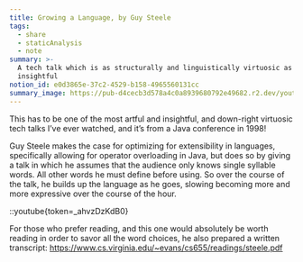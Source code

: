 ```yaml
---
title: Growing a Language, by Guy Steele
tags:
  - share
  - staticAnalysis
  - note
summary: >-
  A tech talk which is as structurally and linguistically virtuosic as it is
  insightful
notion_id: e0d3865e-37c2-4529-b158-4965560131cc
summary_image: https://pub-d4cecb3d578a4c0a8939680792e49682.r2.dev/youtube/_ahvzDzKdB0.jpg
---
```

This has to be one of the most artful and insightful, and down-right virtuosic tech talks I’ve ever watched, and it’s from a Java conference in 1998!

Guy Steele makes the case for optimizing for extensibility in languages, specifically allowing for operator overloading in Java, but does so by giving a talk in which he assumes that the audience only knows single syllable words. All other words he must define before using. So over the course of the talk, he builds up the language as he goes, slowing becoming more and more expressive over the course of the hour.

::youtube{token=_ahvzDzKdB0}

For those who prefer reading, and this one would absolutely be worth reading in order to savor all the word choices, he also prepared a written transcript: <https://www.cs.virginia.edu/~evans/cs655/readings/steele.pdf>
